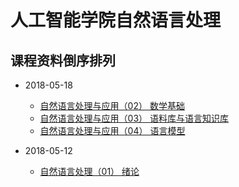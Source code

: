 # 人工智能学院自然语言处理

## 课程资料倒序排列

  * 2018-05-18

    - [自然语言处理与应用（02） 数学基础](https://github.com/usiege/Exercise/blob/master/AI-自然语言处理/自然语言处理与应用（02）%20数学基础.pdf)
    - [自然语言处理与应用（03） 语料库与语言知识库](https://github.com/usiege/Exercise/blob/master/AI-自然语言处理/自然语言处理与应用（03）%20语料库与语言知识库.pdf)
    - [自然语言处理与应用（04） 语言模型](https://github.com/usiege/Exercise/blob/master/AI-自然语言处理/自然语言处理与应用（04）%20语言模型.pdf)
    
  * 2018-05-12 
    - [自然语言处理（01） 绪论](https://github.com/usiege/Exercise/blob/master/AI-自然语言处理/自然语言处理（01）%20绪论.pdf)
